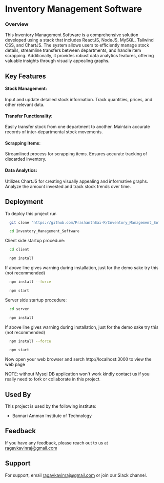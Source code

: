 

# Inventory Management Software

### Overview

This Inventory Management Software is a comprehensive solution developed using a stack that includes ReactJS, NodeJS, MySQL, Tailwind CSS, and ChartJS. The system allows users to efficiently manage stock details, streamline transfers between departments, and handle item scrapping. Additionally, it provides robust data analytics features, offering valuable insights through visually appealing graphs.











## Key Features

#### Stock Management:
Input and update detailed stock information.
Track quantities, prices, and other relevant data.

#### Transfer Functionality:
Easily transfer stock from one department to another.
Maintain accurate records of inter-departmental stock movements.

#### Scrapping Items:
Streamlined process for scrapping items.
Ensures accurate tracking of discarded inventory.

#### Data Analytics:
Utilizes ChartJS for creating visually appealing and informative graphs.
Analyze the amount invested and track stock trends over time.
## Deployment

To deploy this project run

```bash
  git clone "https://github.com/PrashanthSai-K/Inventory_Management_Software.git"
```
```bash
  cd Inventory_Management_Software
```
Client side startup procedure:
```bash
  cd client
```
```bash
  npm install
```
If above line gives warning during installation, just for the demo sake try this (not recommended)
```bash
  npm install --force
```
```bash
  npm start
```
Server side startup procedure:
```bash
  cd server
```
```bash
  npm install
```
If above line gives warning during installation, just for the demo sake try this (not recommended)
```bash
  npm install --force
```
```bash
  npm start
```
Now open your web browser and serch http://localhost:3000 to view the web page

NOTE: without Mysql DB application won't work kindly contact us if you really need to fork or collaborate in this project.



## Used By

This project is used by the following institute:

- Bannari Amman Institute of Technology

## Feedback

If you have any feedback, please reach out to us at ragavkavinraj@gmail.com


## Support

For support, email ragavkavinraj@gmail.com or join our Slack channel.

